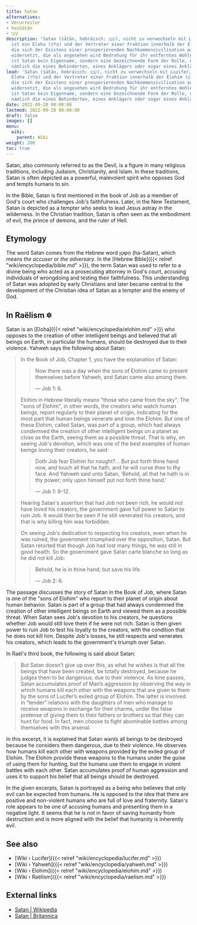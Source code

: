 ```yaml
---
title: Satan
alternatives:
- Verurteiler
- hasSāṭān
- שָׂטָן
description: 'Satan (śāṭān, hebräisch: שָׂטָן), nicht zu verwechseln mit Luzifer,
  ist ein Eloha (אֱלוֹהַּ) und der Vertreter einer Fraktion innerhalb der Elohim (אֱלֹהִים),
  die sich der Existenz einer prosperierenden Nachkommenzivilisation auf der Erde
  widersetzt, die als angesehen wird Bedrohung für ihr entferntes Wohlergehen. Daher
  ist Satan kein Eigenname, sondern eine bezeichnende Form der Rolle, die Satan ausfüllt,
  nämlich die eines Behinderten, eines Anklägers oder sogar eines Anklägers.'
lead: 'Satan (śāṭān, hebräisch: שָׂטָן), nicht zu verwechseln mit Luzifer, ist ein
  Eloha (אֱלוֹהַּ) und der Vertreter einer Fraktion innerhalb der Elohim (אֱלֹהִים),
  die sich der Existenz einer prosperierenden Nachkommenzivilisation auf der Erde
  widersetzt, die als angesehen wird Bedrohung für ihr entferntes Wohlergehen. Daher
  ist Satan kein Eigenname, sondern eine bezeichnende Form der Rolle, die Satan ausfüllt,
  nämlich die eines Behinderten, eines Anklägers oder sogar eines Anklägers.'
date: 2022-09-20 00:00:00
lastmod: 2022-09-20 00:00:00
draft: false
images: []
menu:
  wiki:
    parent: Wiki
weight: 200
toc: true
---
```


Satan, also commonly referred to as the Devil, is a figure in many religious traditions, including Judaism, Christianity, and Islam. In these traditions, Satan is often depicted as a powerful, malevolent spirit who opposes God and tempts humans to sin.

In the Bible, Satan is first mentioned in the book of Job as a member of God's court who challenges Job's faithfulness. Later, in the New Testament, Satan is depicted as a tempter who seeks to lead Jesus astray in the wilderness. In the Christian tradition, Satan is often seen as the embodiment of evil, the prince of demons, and the ruler of Hell.

## Etymology

The word Satan comes from the Hebrew word הַשָּׂטָן (ha-Satan), which means _the accuser_ or _the adversary_. In the [Hebrew Bible]({{< relref "wiki/encyclopedia/bible.md" >}}), the term Satan was used to refer to a divine being who acted as a prosecuting attorney in God's court, accusing individuals of wrongdoing and testing their faithfulness. This understanding of Satan was adopted by early Christians and later became central to the development of the Christian idea of Satan as a tempter and the enemy of God.

## In Raëlism 🔯

Satan is an [Eloha]({{< relref "wiki/encyclopedia/elohim.md" >}}) who opposes to the creation of other intelligent beings and believed that all beings on Earth, in particular the humans, should be destroyed due to their violence. Yahweh says the following about Satan:

> In the Book of Job, Chapter 1, you have the explanation of Satan:
>
>> Now there was a day when the sons of Elohim came to present themselves before Yahweh, and Satan came also among them.
>>
>> — Job 1: 6.
>
> Elohim in Hebrew literally means "those who came from the sky". The "sons of Elohim", in other words, the creators who watch human beings, report regularly to their planet of origin, indicating for the most part that human beings venerate and love the Elohim. But one of these Elohim, called Satan, was part of a group, which had always condemned the creation of other intelligent beings on a planet as close as the Earth, seeing them as a possible threat. That is why, on seeing Job's devotion, which was one of the best examples of human beings loving their creators, he said:
>
>> Doth Job fear Elohim for nought?... But put forth thine hand now, and touch all that he hath, and he will curse thee to thy face. And Yahweh said unto Satan, 'Behold, all that he hath is in thy power; only upon himself put not forth thine hand.'
>>
>> — Job 1: 9-12.
>
> Hearing Satan's assertion that had Job not been rich, he would not have loved his creators, the government gave full power to Satan to ruin Job. It would then be seen if he still venerated his creators, and that is why killing him was forbidden.
>
> On seeing Job's dedication to respecting his creators, even when he was ruined, the government triumphed over the opposition, Satan. But Satan retorted that though Job had lost many things, he was still in good health. So the government gave Satan carte blanche so long as he did not kill Job:
>
>> Behold, he is in thine hand; but save his life.
>>
>> — Job 2: 6.

The passage discusses the story of Satan in the Book of Job, where Satan is one of the "sons of Elohim" who report to their planet of origin about human behavior. Satan is part of a group that had always condemned the creation of other intelligent beings on Earth and viewed them as a possible threat. When Satan sees Job's devotion to his creators, he questions whether Job would still love them if he were not rich. Satan is then given power to ruin Job to test his loyalty to the creators, with the condition that he does not kill him. Despite Job's losses, he still respects and venerates his creators, which leads to the government's triumph over Satan.

In Raël's third book, the following is said about Satan:

> But Satan doesn’t give up over this, as what he wishes is that all the beings that have been created, be totally destroyed, because he judges them to be dangerous, due to their violence. As time passes, Satan accumulates proof of Man’s aggression by observing the way in which humans kill each other with the weapons that are given to them by the sons of Lucifer’s exiled group of Elohim. The latter is involved in “tender” relations with the daughters of men who manage to receive weapons in exchange for their charms, under the false pretense of giving them to their fathers or brothers so that they can hunt for food. In fact, men choose to fight abominable battles among themselves with this arsenal.

In this excerpt, it is explained that Satan wants all beings to be destroyed because he considers them dangerous, due to their violence. He observes how humans kill each other with weapons provided by the exiled group of Elohim. The Elohim provide these weapons to the humans under the guise of using them for hunting, but the humans use them to engage in violent battles with each other. Satan accumulates proof of human aggression and uses it to support his belief that all beings should be destroyed.

In the given excerpts, Satan is portrayed as a being who believes that only evil can be expected from humans. He is opposed to the idea that there are positive and non-violent humans who are full of love and fraternity. Satan's role appears to be one of accusing humans and presenting them in a negative light. It seems that he is not in favor of saving humanity from destruction and is more aligned with the belief that humanity is inherently evil.

## See also

- [Wiki › Lucifer]({{< relref "wiki/encyclopedia/lucifer.md" >}})
- [Wiki › Yahweh]({{< relref "wiki/encyclopedia/yahweh.md" >}})
- [Wiki › Elohim]({{< relref "wiki/encyclopedia/elohim.md" >}})
- [Wiki › Raëlism]({{< relref "wiki/encyclopedia/raelism.md" >}})

## External links

- [Satan | Wikipedia](https://en.wikipedia.org/wiki/Satan)
- [Satan | Britannica](https://www.britannica.com/topic/Satan)
